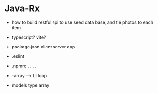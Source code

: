 # Java-Rx

- how to build restful api to use seed data base, and tie photos to each item
- typescript? vite?
- package.json client server app
- .eslint
- .npmrc
  .
  .
  .
  .

- -array --> LI loop
- models type array

